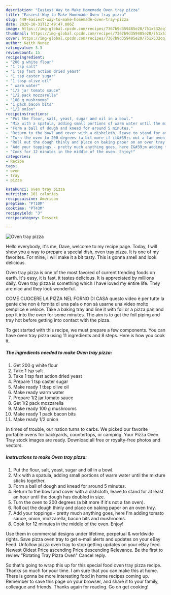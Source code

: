 ```yaml
---
description: "Easiest Way to Make Homemade Oven tray pizza"
title: "Easiest Way to Make Homemade Oven tray pizza"
slug: 449-easiest-way-to-make-homemade-oven-tray-pizza
date: 2020-10-31T12:49:47.086Z
image: https://img-global.cpcdn.com/recipes/7367b9d359485e20/751x532cq70/oven-tray-pizza-recipe-main-photo.jpg
thumbnail: https://img-global.cpcdn.com/recipes/7367b9d359485e20/751x532cq70/oven-tray-pizza-recipe-main-photo.jpg
cover: https://img-global.cpcdn.com/recipes/7367b9d359485e20/751x532cq70/oven-tray-pizza-recipe-main-photo.jpg
author: Keith Nunez
ratingvalue: 3.3
reviewcount: 15
recipeingredient:
- "200 g white flour"
- "1 tsp salt"
- "1 tsp fast action dried yeast"
- "1 tsp caster sugar"
- "1 tbsp olive oil"
- " warm water"
- "1/2 jar tomato sauce"
- "1/2 pack mozzarella"
- "100 g mushrooms"
- "1 pack bacon bits"
- "1/2 onion"
recipeinstructions:
- "Put the flour, salt, yeast, sugar and oil in a bowl."
- "Mix with a spatula, adding small portions of warm water until the mixture sticks together."
- "Form a ball of dough and knead for around 5 minutes."
- "Return to the bowl and cover with a dishcloth, leave to stand for at least an hour until the dough has doubled in size."
- "Turn the oven to 200 degrees (a bit more if it&#39;s not a fan oven)."
- "Roll out the dough thinly and place on baking paper on an oven tray."
- "Add your toppings - pretty much anything goes, here I&#39;m adding tomato sauce, onion, mozzarella, bacon bits and mushrooms."
- "Cook for 12 minutes in the middle of the oven. Enjoy!"
categories:
- Recipe
tags:
- oven
- tray
- pizza

katakunci: oven tray pizza 
nutrition: 101 calories
recipecuisine: American
preptime: "PT10M"
cooktime: "PT43M"
recipeyield: "3"
recipecategory: Dessert

---
```



![Oven tray pizza](https://img-global.cpcdn.com/recipes/7367b9d359485e20/751x532cq70/oven-tray-pizza-recipe-main-photo.jpg)

Hello everybody, it's me, Dave, welcome to my recipe page. Today, I will show you a way to prepare a special dish, oven tray pizza. It is one of my favorites. For mine, I will make it a bit tasty. This is gonna smell and look delicious.

Oven tray pizza is one of the most favored of current trending foods on earth. It's easy, it is fast, it tastes delicious. It is appreciated by millions daily. Oven tray pizza is something which I have loved my entire life. They are nice and they look wonderful.

COME CUOCERE LA PIZZA NEL FORNO DI CASA questo video è per tutte la gente che non è fornita di una pala o non sà usarne una video molto semplice e veloce. Take a baking tray and line it with foil or a pizza pan and pop it into the oven for some minutes. The aim is to get the foil piping and tray hot before getting into contact with the pizza.


To get started with this recipe, we must prepare a few components. You can have oven tray pizza using 11 ingredients and 8 steps. Here is how you cook it.

<!--inarticleads1-->

##### The ingredients needed to make Oven tray pizza:

1. Get 200 g white flour
1. Take 1 tsp salt
1. Take 1 tsp fast action dried yeast
1. Prepare 1 tsp caster sugar
1. Make ready 1 tbsp olive oil
1. Make ready  warm water
1. Prepare 1/2 jar tomato sauce
1. Get 1/2 pack mozzarella
1. Make ready 100 g mushrooms
1. Make ready 1 pack bacon bits
1. Make ready 1/2 onion


In times of trouble, our nation turns to carbs. We picked our favorite portable ovens for backyards, countertops, or camping. Your Pizza Oven Tray stock images are ready. Download all free or royalty-free photos and vectors. 

<!--inarticleads2-->

##### Instructions to make Oven tray pizza:

1. Put the flour, salt, yeast, sugar and oil in a bowl.
1. Mix with a spatula, adding small portions of warm water until the mixture sticks together.
1. Form a ball of dough and knead for around 5 minutes.
1. Return to the bowl and cover with a dishcloth, leave to stand for at least an hour until the dough has doubled in size.
1. Turn the oven to 200 degrees (a bit more if it&#39;s not a fan oven).
1. Roll out the dough thinly and place on baking paper on an oven tray.
1. Add your toppings - pretty much anything goes, here I&#39;m adding tomato sauce, onion, mozzarella, bacon bits and mushrooms.
1. Cook for 12 minutes in the middle of the oven. Enjoy!


Use them in commercial designs under lifetime, perpetual &amp; worldwide rights. Save pizza oven tray to get e-mail alerts and updates on your eBay Feed. Unfollow pizza oven tray to stop getting updates on your eBay feed. Newest Oldest Price ascending Price descending Relevance. Be the first to review &#34;Rotating Tray Pizza Oven&#34; Cancel reply. 

So that's going to wrap this up for this special food oven tray pizza recipe. Thanks so much for your time. I am sure that you can make this at home. There is gonna be more interesting food in home recipes coming up. Remember to save this page on your browser, and share it to your family, colleague and friends. Thanks again for reading. Go on get cooking!

